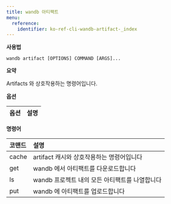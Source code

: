 ```yaml
---
title: wandb 아티팩트
menu:
  reference:
    identifier: ko-ref-cli-wandb-artifact-_index
---
```


**사용법**

`wandb artifact [OPTIONS] COMMAND [ARGS]...`

**요약**

Artifacts 와 상호작용하는 명령어입니다.

**옵션**

| **옵션** | **설명** |
| :--- | :--- |

**명령어**

| **코맨드** | **설명** |
| :--- | :--- |
| cache | artifact 캐시와 상호작용하는 명령어입니다 |
| get | wandb 에서 아티팩트를 다운로드합니다 |
| ls | wandb 프로젝트 내의 모든 아티팩트를 나열합니다 |
| put | wandb 에 아티팩트를 업로드합니다 |